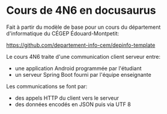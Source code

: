 # Cours de 4N6 en docusaurus

Fait à partir du modèle de base pour un cours du département d'informatique du CÉGEP Édouard-Montpetit:

https://github.com/departement-info-cem/depinfo-template

Le cours 4N6 traite d'une communication client serveur entre:
- une application Android programmée par l'étudiant
- un serveur Spring Boot fourni par l'équipe enseignante

Les communications se font par:
- des appels HTTP du client vers le serveur
- des données encodés en JSON puis via UTF 8

